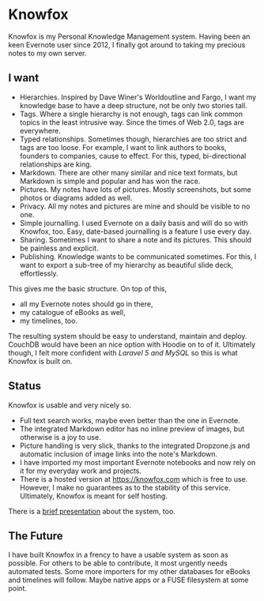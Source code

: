 # Knowfox

Knowfox is my Personal Knowledge Management system. Having been an keen Evernote user since 2012, I finally got around to taking my precious notes to my own server.

## I want

* Hierarchies. Inspired by Dave Winer's Worldoutline and Fargo, I want my knowledge base to have a deep structure, not be only two stories tall.
* Tags. Where a single hierarchy is not enough, tags can link common topics in the least intrusive way. Since the times of Web 2.0, tags are everywhere.
* Typed relationships. Sometimes though, hierarchies are too strict and tags are too loose. For example, I want to link authors to books, founders to companies, cause to effect. For this, typed, bi-directional relationships are king.
* Markdown. There are other many similar and nice text formats, but Markdown is simple and popular and has won the race.
* Pictures. My notes have lots of pictures. Mostly screenshots, but some photos or diagrams added as well.
* Privacy. All my notes and pictures are mine and should be visible to no one.
* Simple journalling. I used Evernote on a daily basis and will do so with Knowfox, too. Easy, date-based journalling is a feature I use every day.
* Sharing. Sometimes I want to share a note and its pictures. This should be painless and explicit.
* Publishing. Knowledge wants to be communicated sometimes. For this, I want to export a sub-tree of my hierarchy as beautiful slide deck, effortlessly.

This gives me the basic structure. On top of this,

* all my Evernote notes should go in there,
* my catalogue of eBooks as well,
* my timelines, too.

The resulting system should be easy to understand, maintain and deploy. CouchDB would have been an nice option with Hoodie on to of it. Ultimately though, I felt more confident with *Laravel 5 and MySQL* so this is what Knowfox is built on.

## Status

Knowfox is usable and very nicely so.

* Full text search works, maybe even better than the one in Evernote.
* The integrated Markdown editor has no inline preview of images, but otherwise is a joy to use.
* Picture handling is very slick, thanks to the integrated Dropzone.js and automatic inclusion of image links into the note's Markdown.
* I have imported my most important Evernote notebooks and now rely on it for my everyday work and projects.
* There is a hosted version at https://knowfox.com which is free to use. However, I make no guarantees as to the stability of this service. Ultimately, Knowfox is meant for self hosting.

There is a [brief presentation](https://knowfox.com/presentation/47d6c8de/013c/11e7/8a8c/56847afe9799/index.html) about the system, too.

## The Future

I have built Knowfox in a frency to have a usable system as soon as possible. For others to be able to contribute, it most urgently needs automated tests. Some more importers for my other databases for eBooks and timelines will follow. Maybe native apps or a FUSE filesystem at some point.